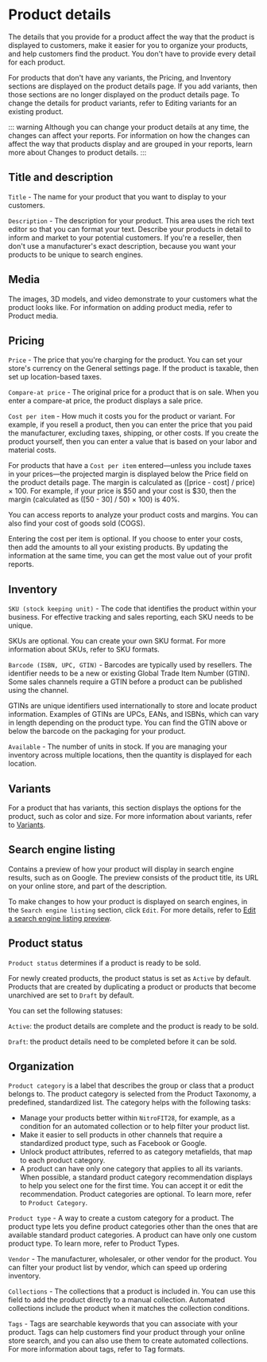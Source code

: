 #   Product details
The details that you provide for a product affect the way that the product is displayed to customers, make it easier for you to organize your products, and help customers find the product. You don't have to provide every detail for each product.

For products that don't have any variants, the Pricing, and Inventory sections are displayed on the product details page. If you add variants, then those sections are no longer displayed on the product details page. To change the details for product variants, refer to Editing variants for an existing product.

::: warning
Although you can change your product details at any time, the changes can affect your reports. For information on how the changes can affect the way that products display and are grouped in your reports, learn more about Changes to product details.
:::


##  Title and description
`Title` - The name for your product that you want to display to your customers.

`Description` - The description for your product. This area uses the rich text editor so that you can format your text. Describe your products in detail to inform and market to your potential customers. If you're a reseller, then don't use a manufacturer's exact description, because you want your products to be unique to search engines.


##  Media
The images, 3D models, and video demonstrate to your customers what the product looks like. For information on adding product media, refer to Product media.

##  Pricing
`Price` - The price that you're charging for the product. You can set your store's currency on the General settings page. If the product is taxable, then set up location-based taxes.

`Compare-at price` - The original price for a product that is on sale. When you enter a compare-at price, the product displays a sale price.

`Cost per item` - How much it costs you for the product or variant. For example, if you resell a product, then you can enter the price that you paid the manufacturer, excluding taxes, shipping, or other costs. If you create the product yourself, then you can enter a value that is based on your labor and material costs.

For products that have a `Cost per item` entered—unless you include taxes in your prices—the projected margin is displayed below the Price field on the product details page. The margin is calculated as ([price - cost] / price) × 100. For example, if your price is $50 and your cost is $30, then the margin (calculated as ([50 - 30] / 50) × 100) is 40%.

You can access reports to analyze your product costs and margins. You can also find your cost of goods sold (COGS).

Entering the cost per item is optional. If you choose to enter your costs, then add the amounts to all your existing products. By updating the information at the same time, you can get the most value out of your profit reports.

##  Inventory
`SKU (stock keeping unit)` - The code that identifies the product within your business. For effective tracking and sales reporting, each SKU needs to be unique.

SKUs are optional. You can create your own SKU format. For more information about SKUs, refer to SKU formats.

`Barcode (ISBN, UPC, GTIN)` - Barcodes are typically used by resellers. The identifier needs to be a new or existing Global Trade Item Number (GTIN). Some sales channels require a GTIN before a product can be published using the channel.

GTINs are unique identifiers used internationally to store and locate product information. Examples of GTINs are UPCs, EANs, and ISBNs, which can vary in length depending on the product type. You can find the GTIN above or below the barcode on the packaging for your product.

`Available` - The number of units in stock. If you are managing your inventory across multiple locations, then the quantity is displayed for each location.

##  Variants
For a product that has variants, this section displays the options for the product, such as color and size. For more information about variants, refer to [Variants](/nitrofit28/products/variants).

##  Search engine listing
Contains a preview of how your product will display in search engine results, such as on Google. The preview consists of the product title, its URL on your online store, and part of the description.

To make changes to how your product is displayed on search engines, in the `Search engine listing` section, click `Edit`. For more details, refer to [Edit a search engine listing preview](/nitrofit28/products/add-update.html#edit-a-search-engine-listing).

##  Product status
`Product status` determines if a product is ready to be sold.

For newly created products, the product status is set as `Active` by default. Products that are created by duplicating a product or products that become unarchived are set to `Draft` by default.

You can set the following statuses:

`Active`: the product details are complete and the product is ready to be sold.

`Draft`: the product details need to be completed before it can be sold.

##  Organization

`Product category` is a label that describes the group or class that a product belongs to. The product category is selected from the Product Taxonomy, a predefined, standardized list. The category helps with the following tasks:

-   Manage your products better within `NitroFIT28`, for example, as a condition for an automated collection or to help filter your product list.
-   Make it easier to sell products in other channels that require a standardized product type, such as Facebook or Google.
-   Unlock product attributes, referred to as category metafields, that map to each product category.
-   A product can have only one category that applies to all its variants. When possible, a standard product category recommendation displays to help you select one for the first time. You can accept it or edit the recommendation. Product categories are optional. To learn more, refer to `Product Category`.


`Product type` - A way to create a custom category for a product. The product type lets you define product categories other than the ones that are available  standard product categories. A product can have only one custom product type. To learn more, refer to Product Types.

`Vendor` - The manufacturer, wholesaler, or other vendor for the product. You can filter your product list by vendor, which can speed up ordering inventory.

`Collections` - The collections that a product is included in. You can use this field to add the product directly to a manual collection. Automated collections include the product when it matches the collection conditions.

`Tags` - Tags are searchable keywords that you can associate with your product. Tags can help customers find your product through your online store search, and you can also use them to create automated collections. For more information about tags, refer to Tag formats.
